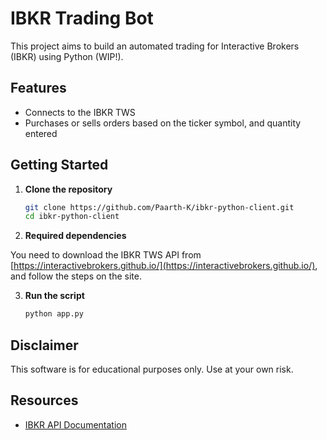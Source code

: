 # IBKR Trading Bot

This project aims to build an automated trading for Interactive Brokers (IBKR) using Python (WIP!).

## Features

- Connects to the IBKR TWS
- Purchases or sells orders based on the ticker symbol, and quantity entered

## Getting Started

1. **Clone the repository**

   ```bash
   git clone https://github.com/Paarth-K/ibkr-python-client.git
   cd ibkr-python-client
   ```

2. **Required dependencies**

You need to download the IBKR TWS API from [https://interactivebrokers.github.io/](https://interactivebrokers.github.io/), and follow the steps on the site.

3. **Run the script**

   ```bash
   python app.py
   ```

## Disclaimer

This software is for educational purposes only. Use at your own risk.

## Resources

- [IBKR API Documentation](https://interactivebrokers.github.io/)
